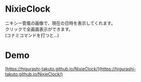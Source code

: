 # NixieClock
ニキシー管風の画像で、現在の日時を表示してくれます。  
クリックで全画面表示ができます。  
(コナミコマンドを打つと…)

# Demo
[https://higurashi-takuto.github.io/NixieClock/](https://higurashi-takuto.github.io/NixieClock/)